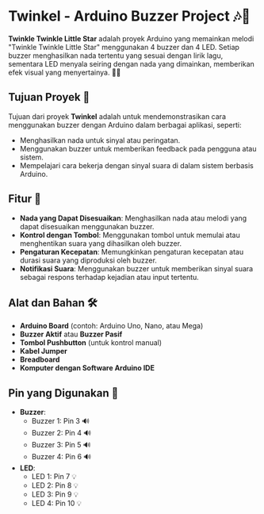 # Twinkel - Arduino Buzzer Project 🎶🔔

**Twinkle Twinkle Little Star** adalah proyek Arduino yang memainkan melodi "Twinkle Twinkle Little Star" menggunakan 4 buzzer dan 4 LED. Setiap buzzer menghasilkan nada tertentu yang sesuai dengan lirik lagu, sementara LED menyala seiring dengan nada yang dimainkan, memberikan efek visual yang menyertainya. 🌟✨
## Tujuan Proyek 🎯

Tujuan dari proyek **Twinkel** adalah untuk mendemonstrasikan cara menggunakan buzzer dengan Arduino dalam berbagai aplikasi, seperti:

- Menghasilkan nada untuk sinyal atau peringatan.
- Menggunakan buzzer untuk memberikan feedback pada pengguna atau sistem.
- Mempelajari cara bekerja dengan sinyal suara di dalam sistem berbasis Arduino.

## Fitur 🌟

- **Nada yang Dapat Disesuaikan**: Menghasilkan nada atau melodi yang dapat disesuaikan menggunakan buzzer.
- **Kontrol dengan Tombol**: Menggunakan tombol untuk memulai atau menghentikan suara yang dihasilkan oleh buzzer.
- **Pengaturan Kecepatan**: Memungkinkan pengaturan kecepatan atau durasi suara yang diproduksi oleh buzzer.
- **Notifikasi Suara**: Menggunakan buzzer untuk memberikan sinyal suara sebagai respons terhadap kejadian atau input tertentu.

## Alat dan Bahan 🛠️

- **Arduino Board** (contoh: Arduino Uno, Nano, atau Mega)
- **Buzzer Aktif** atau **Buzzer Pasif**
- **Tombol Pushbutton** (untuk kontrol manual)
- **Kabel Jumper**
- **Breadboard**
- **Komputer dengan Software Arduino IDE**

## Pin yang Digunakan 📌

- **Buzzer**:
  - Buzzer 1: Pin 3 🔊
  - Buzzer 2: Pin 4 🔊
  - Buzzer 3: Pin 5 🔊
  - Buzzer 4: Pin 6 🔊
- **LED**:
  - LED 1: Pin 7 💡
  - LED 2: Pin 8 💡
  - LED 3: Pin 9 💡
  - LED 4: Pin 10 💡
